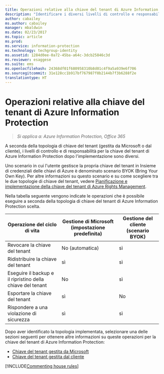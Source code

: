 ```yaml
---
title: Operazioni relative alla chiave del tenant di Azure Information Protection
description: "Identificare i diversi livelli di controllo e responsabilità per la chiave del tenant di Azure Information Protection."
author: cabailey
ms.author: cabailey
manager: mbaldwin
ms.date: 02/23/2017
ms.topic: article
ms.prod: 
ms.service: information-protection
ms.technology: techgroup-identity
ms.assetid: 1284d0ee-0a72-45ba-a64c-3dcb25846c3d
ms.reviewer: esaggese
ms.suite: ems
ms.openlocfilehash: 24368df01f680958310b8d01c4f9a5a939e6f706
ms.sourcegitcommit: 31e128cc1b917bf767987f0b2144b7f3b6288f2e
translationtype: HT
---
```

# <a name="operations-for-your-azure-information-protection-tenant-key"></a>Operazioni relative alla chiave del tenant di Azure Information Protection

>*Si applica a: Azure Information Protection, Office 365*

A seconda della topologia di chiave del tenant (gestita da Microsoft o dal cliente), i livelli di controllo e di responsabilità per la chiave del tenant di Azure Information Protection dopo l'implementazione sono diversi.

Uno scenario in cui l'utente gestisce la propria chiave del tenant in Insieme di credenziali delle chiavi di Azure è denominato scenario BYOK (Bring Your Own Key). Per altre informazioni su questo scenario e su come scegliere tra le due topologie di chiave del tenant, vedere [Pianificazione e implementazione della chiave del tenant di Azure Rights Management](../plan-design/plan-implement-tenant-key.md).

Nella tabella seguente vengono indicate le operazioni che è possibile eseguire a seconda della topologia di chiave del tenant di Azure Information Protection scelta.

|Operazione del ciclo di vita|Gestione di Microsoft (impostazione predefinita)|Gestione del cliente (scenario BYOK)|
|-----------------------|-------------------------------|---------------------------|
|Revocare la chiave del tenant|No (automatica)|sì|
|Ridistribuire la chiave del tenant|sì|sì|
|Eseguire il backup e il ripristino della chiave del tenant|No|sì|
|Esportare la chiave del tenant|sì|No|
|Rispondere a una violazione di sicurezza|sì|sì|

Dopo aver identificato la topologia implementata, selezionare una delle sezioni seguenti per ottenere altre informazioni su queste operazioni per la chiave del tenant di Azure Information Protection:


- [Chiave del tenant gestita da Microsoft](operations-microsoft-managed-tenant-key.md)
- [Chiave del tenant gestita dal cliente](operations-customer-managed-tenant-key.md)

[!INCLUDE[Commenting house rules](../includes/houserules.md)]
